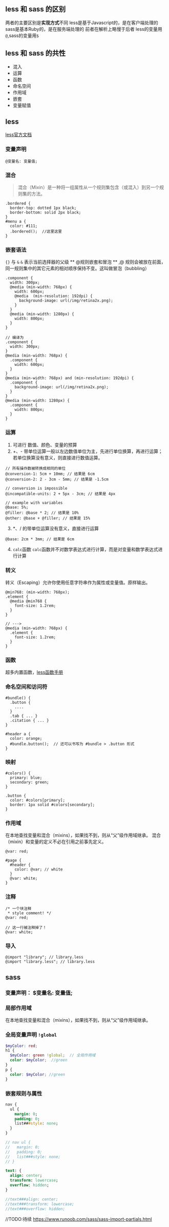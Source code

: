 ## less 和 sass 的区别
两者的主要区别是**实现方式**不同
less是基于Javascript的，是在客户端处理的
sass是基本Ruby的，是在服务端处理的
前者在解析上略慢于后者
less的变量用`@`,sass的变量用`$`


## less 和 sass 的共性
- 混入
- 运算
- 函数
- 命名空间
- 作用域
- 嵌套
- 变量赋值

## less
[less官方文档](https://less.bootcss.com/#%E6%A6%82%E8%A7%88)

### 变量声明
`@变量名: 变量值;`

### 混合
>混合（Mixin）是一种将一组属性从一个规则集包含（或混入）到另一个规则集的方法。
```less
.bordered {
  border-top: dotted 1px black;
  border-bottom: solid 2px black;
}
#menu a {
  color: #111;
  .bordered();  //这里这里
}
```

### 嵌套语法 
`{}` 与 `&`
`&` 表示当前选择器的父级
** @规则嵌套和冒泡 ** ,@ 规则会被放在前面，同一规则集中的其它元素的相对顺序保持不变。这叫做冒泡（bubbling）
```less
.component {
  width: 300px;
  @media (min-width: 768px) {
    width: 600px;
    @media  (min-resolution: 192dpi) {
      background-image: url(/img/retina2x.png);
    }
  }
  @media (min-width: 1280px) {
    width: 800px;
  }
}

// 编译为
.component {
  width: 300px;
}
@media (min-width: 768px) {
  .component {
    width: 600px;
  }
}
@media (min-width: 768px) and (min-resolution: 192dpi) {
  .component {
    background-image: url(/img/retina2x.png);
  }
}
@media (min-width: 1280px) {
  .component {
    width: 800px;
  }
}
```



### 运算
1. 可进行 数值、颜色、变量的预算
2. +、- 带单位运算一般以左边数值单位为主，先进行单位换算，再进行运算；若单位换算没有意义，则直接进行数值运算。
```less
// 所有操作数被转换成相同的单位
@conversion-1: 5cm + 10mm; // 结果是 6cm
@conversion-2: 2 - 3cm - 5mm; // 结果是 -1.5cm

// conversion is impossible
@incompatible-units: 2 + 5px - 3cm; // 结果是 4px

// example with variables
@base: 5%;
@filler: @base * 2; // 结果是 10%
@other: @base + @filler; // 结果是 15%
```
3. *、/ 的带单位运算没有意义，直接进行运算
```less
@base: 2cm * 3mm; // 结果是 6cm
```
4. `calc`函数
`calc`函数并不对数学表达式进行计算，而是对变量和数学表达式进行计算

### 转义
转义（Escaping）允许你使用任意字符串作为属性或变量值。原样输出。
```less
@min768: (min-width: 768px);
.element {
  @media @min768 {
    font-size: 1.2rem;
  }
}

// --->
@media (min-width: 768px) {
  .element {
    font-size: 1.2rem;
  }
}
```

### 函数
超多内置函数，[less函数手册](https://less.bootcss.com/functions/)


### 命名空间和访问符
```less
#bundle() {
  .button {
    ....
  }
  .tab { ... }
  .citation { ... }
}

#header a {
  color: orange;
  #bundle.button();  // 还可以书写为 #bundle > .button 形式
}
```

### 映射
```less
#colors() {
  primary: blue;
  secondary: green;
}

.button {
  color: #colors[primary];
  border: 1px solid #colors[secondary];
}
```

### 作用域
在本地查找变量和混合（mixins），如果找不到，则从“父”级作用域继承。
混合（mixin）和变量的定义不必在引用之前事先定义。
```less
@var: red;

#page {
  #header {
    color: @var; // white
  }
  @var: white;
}
```

### 注释
```less
/* 一个块注释
 * style comment! */
@var: red;

// 这一行被注释掉了！
@var: white;
```

### 导入
```less
@import "library"; // library.less
@import "library.less"; // library.less
```



## sass

### 变量声明： $变量名: 变量值;

### 局部作用域
在本地查找变量和混合（mixins），如果找不到，则从“父”级作用域继承。

### 全局变量声明 `!global`
```scss
$myColor: red;
h1 {
  $myColor: green !global;  // 全局作用域
  color: $myColor;  //green
}
p {
  color: $myColor; //green
}
```

### 嵌套规则与属性
```sass
nav {
  ul {
    margin: 0;
    padding: 0;
    list###style: none;
  }
}

// nav ul {
//   margin: 0;
//   padding: 0;
//   list###style: none;
// } 

text: {
  align: center;
  transform: lowercase;
  overflow: hidden;
}

//text###align: center;
//text###transform: lowercase;
//text###overflow: hidden;
```

//TODO:待续
https://www.runoob.com/sass/sass-import-partials.html

